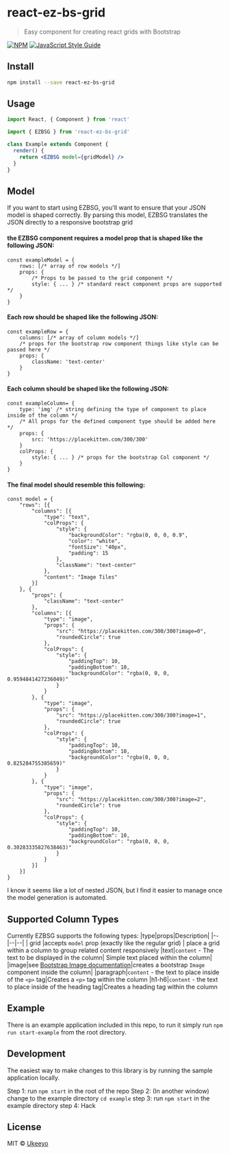 # react-ez-bs-grid

> Easy component for creating react grids with Bootstrap

[![NPM](https://img.shields.io/npm/v/react-ez-bs-grid.svg)](https://www.npmjs.com/package/react-ez-bs-grid) [![JavaScript Style Guide](https://img.shields.io/badge/code_style-standard-brightgreen.svg)](https://standardjs.com)

## Install

```bash
npm install --save react-ez-bs-grid
```

## Usage

```jsx
import React, { Component } from 'react'

import { EZBSG } from 'react-ez-bs-grid'

class Example extends Component {
  render() {
    return <EZBSG model={gridModel} />
  }
}
```

## Model
If you want to start using EZBSG, you'll want to ensure that your JSON model is shaped correctly. By parsing this model, EZBSG translates the JSON directly to a responsive bootstrap grid
#### the EZBSG component requires a model prop that is shaped like the following JSON:
```
const exampleModel = {
	rows: [/* array of row models */]
	props: {
		/* Props to be passed to the grid component */
		style: { ... } /* standard react component props are supported */
	}
}
```
#### Each row should be shaped like the following JSON:
```
const exampleRow = {
	columns: [/* array of column models */]
	/* props for the bootstrap row component things like style can be passed here */
	props: { 
		className: 'text-center' 
	}
}
```
#### Each column should be shaped like the following JSON:
```
const exampleColumn= {
	type: 'img' /* string defining the type of component to place inside of the column */
	/* All props for the defined component type should be added here */
	props: { 
		src: 'https://placekitten.com/300/300' 
	}
	colProps: {
		style: { ... } /* props for the bootstrap Col component */
	}
}
```
#### The final model should resemble this following:
```
const model = {
	"rows": [{
		"columns": [{
			"type": "text",
			"colProps": {
				"style": {
					"backgroundColor": "rgba(0, 0, 0, 0.9",
					"color": "white",
					"fontSize": "40px",
					"padding": 15
				},
				"className": "text-center"
			},
			"content": "Image Tiles"
		}]
	}, {
		"props": {
			"className": "text-center"
		},
		"columns": [{
			"type": "image",
			"props": {
				"src": "https://placekitten.com/300/300?image=0",
				"roundedCircle": true
			},
			"colProps": {
				"style": {
					"paddingTop": 10,
					"paddingBottom": 10,
					"backgroundColor": "rgba(0, 0, 0, 0.9594841427236049)"
				}
			}
		}, {
			"type": "image",
			"props": {
				"src": "https://placekitten.com/300/300?image=1",
				"roundedCircle": true
			},
			"colProps": {
				"style": {
					"paddingTop": 10,
					"paddingBottom": 10,
					"backgroundColor": "rgba(0, 0, 0, 0.825284755385659)"
				}
			}
		}, {
			"type": "image",
			"props": {
				"src": "https://placekitten.com/300/300?image=2",
				"roundedCircle": true
			},
			"colProps": {
				"style": {
					"paddingTop": 10,
					"paddingBottom": 10,
					"backgroundColor": "rgba(0, 0, 0, 0.30283335827638463)"
				}
			}
		}]
	}]
}
```
I know it seems like a lot of nested JSON, but I find it easier to manage once the model generation is automated. 

## Supported Column Types
Currently EZBSG supports the following types:
|type|props|Description| 
|--|--|--|
| grid |accepts `model` prop (exactly like the regular grid)  | place a grid within a column to group related content responsively
|text|`content` - The text to be displayed in the column| Simple text placed within the column|
|image|see [Bootstrap Image documentation](https://react-bootstrap.netlify.app/components/images/#images)|creates a bootstrap `Image` component inside the column|
|paragraph|`content` - the text to place inside of the `<p>` tag|Creates a `<p>` tag within the column
|h1-h6|`content` - the text to place inside of the heading tag|Creates a heading tag within the column

## Example
There is an example application included in this repo, to run it simply run `npm run start-example` from the root directory.

## Development
The easiest way to make changes to this library is by running the sample application locally.

Step 1: run `npm start` in the root of the repo
Step 2: (In another window) change to the example directory `cd example`
step 3: run `npm start` in the example directory
step 4: Hack

## License

MIT © [Ukeeyo](https://github.com/Ukeeyo)